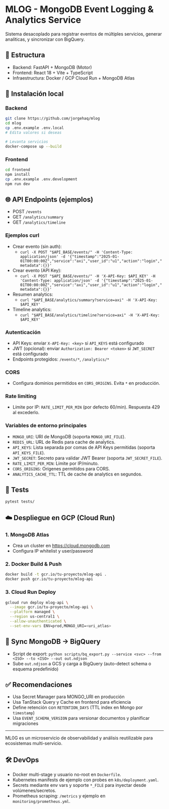 # MLOG - MongoDB Event Logging & Analytics Service

Sistema desacoplado para registrar eventos de múltiples servicios, generar analíticas, y sincronizar con BigQuery.

## 🧱 Estructura
- Backend: FastAPI + MongoDB (Motor)
- Frontend: React 18 + Vite + TypeScript
- Infraestructura: Docker / GCP Cloud Run + MongoDB Atlas

## 🚀 Instalación local

### Backend
```bash
git clone https://github.com/jorgehaq/mlog
cd mlog
cp .env.example .env.local
# Edita valores si deseas

# Levanta servicios
docker-compose up --build
```

### Frontend
```bash
cd frontend
npm install
cp .env.example .env.development
npm run dev
```

## 🌐 API Endpoints (ejemplos)
- POST `/events`
- GET `/analytics/summary`
- GET `/analytics/timeline`

### Ejemplos curl

- Crear evento (sin auth):
  - `curl -X POST "$API_BASE/events/" -H 'Content-Type: application/json' -d '{"timestamp":"2025-01-01T00:00:00Z","service":"axi","user_id":"u1","action":"login","metadata":{}}'`
- Crear evento (API Key):
  - `curl -X POST "$API_BASE/events/" -H 'X-API-Key: $API_KEY' -H 'Content-Type: application/json' -d '{"timestamp":"2025-01-01T00:00:00Z","service":"axi","user_id":"u1","action":"login","metadata":{}}'`
- Resumen analytics:
  - `curl "$API_BASE/analytics/summary?service=axi" -H 'X-API-Key: $API_KEY'`
- Timeline analytics:
  - `curl "$API_BASE/analytics/timeline?service=axi" -H 'X-API-Key: $API_KEY'`

### Autenticación
- API Keys: enviar `X-API-Key: <key>` si `API_KEYS` está configurado
- JWT (opcional): enviar `Authorization: Bearer <token>` si `JWT_SECRET` está configurado
- Endpoints protegidos: `/events/*`, `/analytics/*`

### CORS
- Configura dominios permitidos en `CORS_ORIGINS`. Evita `*` en producción.

### Rate limiting
- Límite por IP: `RATE_LIMIT_PER_MIN` (por defecto 60/min). Respuesta 429 al excederlo.

### Variables de entorno principales
- `MONGO_URI`: URI de MongoDB (soporta `MONGO_URI_FILE`).
- `REDIS_URL`: URL de Redis para cache de analytics.
- `API_KEYS`: Lista separada por comas de API Keys permitidas (soporta `API_KEYS_FILE`).
- `JWT_SECRET`: Secreto para validar JWT Bearer (soporta `JWT_SECRET_FILE`).
- `RATE_LIMIT_PER_MIN`: Límite por IP/minuto.
- `CORS_ORIGINS`: Orígenes permitidos para CORS.
- `ANALYTICS_CACHE_TTL`: TTL de cache de analytics en segundos.

## 🧪 Tests
```bash
pytest tests/
```

## ☁️ Despliegue en GCP (Cloud Run)

### 1. MongoDB Atlas
- Crea un cluster en https://cloud.mongodb.com
- Configura IP whitelist y user/password

### 2. Docker Build & Push
```bash
docker build -t gcr.io/tu-proyecto/mlog-api .
docker push gcr.io/tu-proyecto/mlog-api
```

### 3. Cloud Run Deploy
```bash
gcloud run deploy mlog-api \
  --image gcr.io/tu-proyecto/mlog-api \
  --platform managed \
  --region us-central1 \
  --allow-unauthenticated \
  --set-env-vars ENV=prod,MONGO_URI=<uri_atlas>
```

## 🔁 Sync MongoDB → BigQuery
- Script de export: `python scripts/bq_export.py --service <svc> --from <ISO> --to <ISO> --out out.ndjson`
- Sube `out.ndjson` a GCS y carga a BigQuery (auto-detect schema o esquema predefinido)

## ✅ Recomendaciones
- Usa Secret Manager para MONGO_URI en producción
- Usa TanStack Query y Cache en frontend para eficiencia
- Define retención con `RETENTION_DAYS` (TTL index en Mongo por `timestamp`)
- Usa `EVENT_SCHEMA_VERSION` para versionar documentos y planificar migraciones

---

ML0G es un microservicio de observabilidad y análisis reutilizable para ecosistemas multi-servicio.

## 🛠️ DevOps
- Docker multi-stage y usuario no-root en `Dockerfile`.
- Kubernetes manifests de ejemplo con probes en `k8s/deployment.yaml`.
- Secrets mediante env vars y soporte `*_FILE` para inyectar desde volúmenes/secretos.
- Prometheus scraping: `/metrics` y ejemplo en `monitoring/prometheus.yml`.
